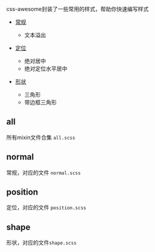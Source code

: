 css-awesome封装了一些常用的样式，帮助你快速编写样式

- [常规](#normal)
    - 文本溢出

- [定位](#position)
    - 绝对居中
    - 绝对定位水平居中
    
- [形状](#shape)
    - 三角形
    - 带边框三角形
    
## all
所有mixin文件合集 `all.scss`
    
## normal
常规，对应的文件 `normal.scss`

## position
定位，对应的文件 `position.scss`

## shape
形状，对应的文件`shape.scss`